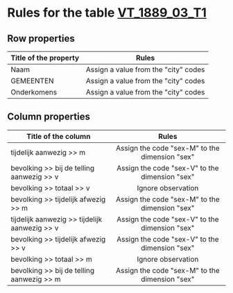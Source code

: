 # Rules for the table [VT_1889_03_T1](https://github.com/cgueret/DataDump/blob/master/xls-marked/VT_1889_03_T1_marked.xls?raw=true)
## Row properties
| Title of the property | Rules |
| --------------------- |:-----:|
| Naam | Assign a value from the "city" codes |
| GEMEENTEN | Assign a value from the "city" codes |
| Onderkomens | Assign a value from the "city" codes |
## Column properties
| Title of the column | Rules |
| --------------------- |:-----:|
| tijdelijk aanwezig >> m | Assign the code "sex-M" to the dimension "sex" |
| bevolking >> bij de telling aanwezig >> v | Assign the code "sex-V" to the dimension "sex" |
| bevolking >> totaal >> v | Ignore observation |
| bevolking >> tijdelijk afwezig >> m | Assign the code "sex-M" to the dimension "sex" |
| tijdelijk aanwezig >> tijdelijk aanwezig >> v | Assign the code "sex-V" to the dimension "sex" |
| bevolking >> tijdelijk afwezig >> v | Assign the code "sex-V" to the dimension "sex" |
| bevolking >> totaal >> m | Ignore observation |
| bevolking >> bij de telling aanwezig >> m | Assign the code "sex-M" to the dimension "sex" |
